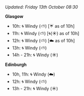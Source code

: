 *Updated: Friday 13th October 08:30*

**Glasgow**

* 10h: :cyclone: Windy (:partly_sunny:) [:umbrella: as of 10h]
* 11h: :cyclone: Windy (:partly_sunny:) [:cyclone:(:sunny:) as of 10h]
* 12h: :cyclone: Windy (:partly_sunny:) [:cloud: as of 10h]
* 13h: :cyclone: Windy (:partly_sunny:)
* 14h - 21h: :cyclone: Windy (:sunny:)

**Edinburgh**

* 10h, 11h: :cyclone: Windy (:cloud:)
* 12h: :cyclone: Windy (:partly_sunny:)
* 13h - 21h: :cyclone: Windy (:sunny:)

